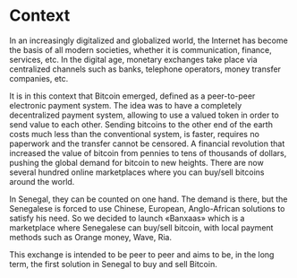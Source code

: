 # Context

In an increasingly digitalized and globalized world, the Internet has become the basis of all modern societies, whether it is communication, finance, services, etc. In the digital age, monetary exchanges take place via centralized channels such as banks, telephone operators, money transfer companies, etc.

It is in this context that Bitcoin emerged, defined as a peer-to-peer electronic payment system. The idea was to have a completely decentralized payment system, allowing to use a valued token in order to send value to each other. Sending bitcoins to the other end of the earth costs much less than the conventional system, is faster, requires no paperwork and the transfer cannot be censored. A financial revolution that increased the value of bitcoin from pennies to tens of thousands of dollars, pushing the global demand for bitcoin to new heights. There are now several hundred online marketplaces where you can buy/sell bitcoins around the world. 

In Senegal, they can be counted on one hand. The demand is there, but the Senegalese is forced to use Chinese, European, Anglo-African solutions to satisfy his need. 
So we decided to launch «Banxaas» which is a marketplace where Senegalese can buy/sell bitcoin, with local payment methods such as Orange money, Wave, Ria.

This exchange is intended to be peer to peer and aims to be, in the long term, the first solution in Senegal to buy and sell Bitcoin.
